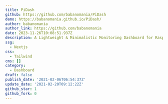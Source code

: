 ```yaml
---
title: PiDash
github: https://github.com/babanomania/PiDash
demo: https://babanomania.github.io/PiDash/
author: babanomania
author_link: https://github.com/babanomania
date: 2023-11-26T10:08:51.937Z
description: A Lightweight & Minimalistic Monitoring Dashboard for Raspberry Pi
ssg:
  - Nextjs
css:
  - Tailwind
cms: []
category:
  - Dashboard
draft: false
publish_date: '2021-02-06T06:54:37Z'
update_date: '2021-02-20T09:12:22Z'
github_star: 1
github_fork: 0
---
```

